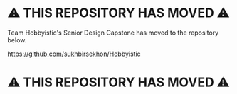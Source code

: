 # ⚠️ THIS REPOSITORY HAS MOVED ⚠️

Team Hobbyistic's Senior Design Capstone has moved to the repository below.

https://github.com/sukhbirsekhon/Hobbyistic

# ⚠️ THIS REPOSITORY HAS MOVED ⚠️
